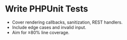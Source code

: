 # Write PHPUnit Tests

- Cover rendering callbacks, sanitization, REST handlers.
- Include edge cases and invalid input.
- Aim for ≥80% line coverage.
